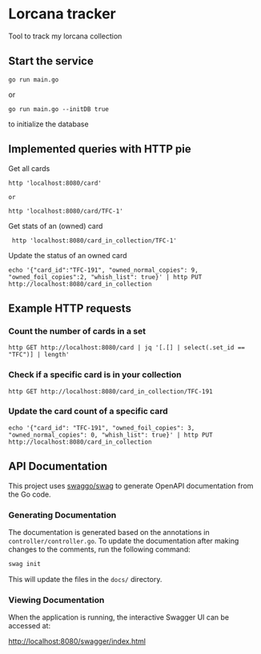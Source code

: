# Lorcana tracker

Tool to track my lorcana collection

## Start the service

    go run main.go

or

    go run main.go --initDB true 

to initialize the database

## Implemented queries with HTTP pie

Get all cards

    http 'localhost:8080/card'

    or

    http 'localhost:8080/card/TFC-1'

Get stats of an (owned) card

     http 'localhost:8080/card_in_collection/TFC-1'

Update the status of an owned card

    echo '{"card_id":"TFC-191", "owned_normal_copies": 9, "owned_foil_copies":2, "whish_list": true}' | http PUT http://localhost:8080/card_in_collection

## Example HTTP requests

### Count the number of cards in a set

    http GET http://localhost:8080/card | jq '[.[] | select(.set_id == "TFC")] | length'

### Check if a specific card is in your collection

    http GET http://localhost:8080/card_in_collection/TFC-191          

### Update the card count of a specific card

    echo '{"card_id": "TFC-191", "owned_foil_copies": 3, "owned_normal_copies": 0, "whish_list": true}' | http PUT http://localhost:8080/card_in_collection

## API Documentation

This project uses [swaggo/swag](https://github.com/swaggo/swag) to generate OpenAPI documentation from the Go code.

### Generating Documentation

The documentation is generated based on the annotations in `controller/controller.go`. To update the documentation after making changes to the comments, run the following command:

```bash
swag init
```

This will update the files in the `docs/` directory.

### Viewing Documentation

When the application is running, the interactive Swagger UI can be accessed at:

[http://localhost:8080/swagger/index.html](http://localhost:8080/swagger/index.html)
